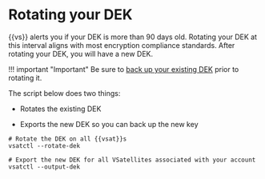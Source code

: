 # Rotating your DEK

{{vs}} alerts you if your DEK is more than 90 days old. Rotating
your DEK at this interval aligns with most encryption compliance 
standards. After rotating your DEK, you will have a new DEK.

!!! important "Important"
    Be sure to [back up your existing DEK](backing-up-the-data-encrption-key.md) prior to rotating it.

The script below does two things:

- Rotates the existing DEK

- Exports the new DEK so you can back up the new key

```
# Rotate the DEK on all {{vsat}}s
vsatctl --rotate-dek

# Export the new DEK for all VSatellites associated with your account
vsatctl --output-dek
```